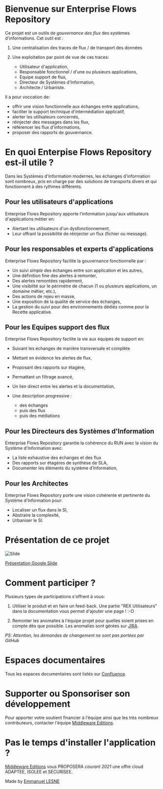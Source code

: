 # Bienvenue sur Enterprise Flows Repository 

Ce projet est un outils de *gouvernance des flux* des systèmes d'informations.
Cet outil est :

1. Une centralisation des traces de flux / de transport des données
2. Une exploitation par point de vue de ces traces:

    * Utilisateur d'application,
    * Responsable fonctionnel / d'une ou plusieurs applications,
    * Equipe support de flux,
    * Directeur de Systèmes d'Information,
    * Architecte / Urbaniste.

Il a pour voccation de:

* offrir une vision fonctionnelle aux échanges entre applications,
* faciliter le support technique d'intermédiation applicatif,
* alerter les utilisateurs concernés,
* réinjecter des messages dans les flux,
* référencer les flux d'informations,
* proposer des rapports de gouvernance. 

# En quoi Enterpise Flows Repository est-il utile ? 

Dans les Systèmes d'Information modernes, les échanges d'information sont nombreux, pris en charge par des solutions de transports divers et qui fonctionnent à des rythmes différents.

## Pour les utilisateurs d'applications

Enterprise Flows Repository apporte l'information jusqu'aux utilisateurs d'applications métier en:

* Alertant les utilisateurs d'un dysfonctionnement,
* Leur offrant la possibilité de réinjecter un flux (fichier ou message).

## Pour les responsables et experts d'applications

Enterprise Flows Repository facilite la gouvernance fonctionnelle par :

* Un suivi *simple* des échanges entre son application et les autres,
* Une définition fine des alertes à remonter,
* Des alertes remontées rapidement,
* Une visibilité sur le périmètre de chacun (1 ou plusieurs applications, un domaine métier, etc.),
* Des actions de rejeu en masse,
* Une exposition de la qualité de service des échanges,
* La gestion du suivi pour des environnements dédiés comme pour la Recette applicative.

## Pour les Equipes support des flux

Enterprise Flows Repository facilite la vie aux équipes de support en:

* Suivant les échanges de manière transversale et complète
* Mettant en évidence les alertes de flux,
* Proposant des rapports sur étagère, 
* Permattant un filtrage avancé,
* Un lien direct entre les alertes et la documentation,
* Une description progressive :

  * des échanges 
  * puis des flux 
  * puis des médiations  

## Pour les Directeurs des Systèmes d'Information

Enterprise Flows Repository garantie la cohérence du RUN avec la vision du Système d'Information avec:

* La liste exhaustive des échanges et des flux 
* Des rapports sur étagères de synthèse de SLA,
* Documenter les éléments du système d’Information,

## Pour les Architectes

Enterprise Flows Repository porte une vision cohérente et pertinente du Système d'Information pour:

* Localiser un flux dans le SI, 
* Abstraire la complexité,
* Urbaniser le SI.

# Présentation de ce projet

![Slide](images/2021-Présentation-EnterpriseFlowsRepository.png)

[Présentation Google Slide](https://docs.google.com/presentation/d/e/2PACX-1vS_1_hXs894zFolUlVyTW0zp7bmqPMB2sAclvrAvIbG83nCy3QwozIrC5Rmb-XLvapqBdwS6ZLhSIdz/pub?start=false&loop=false&delayms=3000)

# Comment participer ?

Plusieurs types de participations s'offrent à vous:

1. Utiliser le produit et en faire un feed-back.
Une partie "REX Utilisateurs" dans la documentation vous permet d'ajouter une page ! :-O

2. Remonter les anomalies à l'équipe projet pour quelles soient prises en compte dès que possible.
Les anomalies sont gérées sur [JIRA](https://enterpriseflowsrepository.atlassian.net/browse/ISSUES).

*PS: Attention, les demandes de changement ne sont pas portées par GitHub*

# Espaces documentaires

Tous les espaces documentaires sont listés sur [Confluence](https://enterpriseflowsrepository.atlassian.net/wiki/spaces/WELCOME/overview).


# Supporter ou Sponsoriser son développement

Pour apporter votre soutient financier à l'équipe ainsi que les très nombreux contributeurs, contacter l'équipe [Middleware Editions](mailto:contact@enterpriseflowsrepository.org).

# Pas le temps d'installer l'application ?

[Middleware Editions](https://www.middleware-editions.fr) vous PROPOSERA *courant 2021* une offre cloud ADAPTEE, ISOLEE et SECURISEE.

Made by [Emmanuel LESNE](https://linkedin.com/in/emmanuellesne)